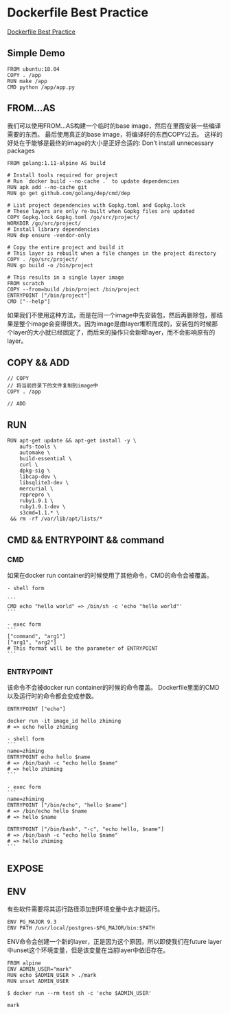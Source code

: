 # Dockerfile Best Practice

[Dockerfile Best Practice](https://docs.docker.com/develop/develop-images/dockerfile_best-practices/)

## Simple Demo

```
FROM ubuntu:18.04
COPY . /app
RUN make /app
CMD python /app/app.py
```

## FROM...AS

我们可以使用FROM...AS构建一个临时的base image，然后在里面安装一些编译需要的东西。
最后使用真正的base image，将编译好的东西COPY过去。
这样的好处在于能够是最终的image的大小是正好合适的: Don’t install unnecessary packages

```
FROM golang:1.11-alpine AS build

# Install tools required for project
# Run `docker build --no-cache .` to update dependencies
RUN apk add --no-cache git
RUN go get github.com/golang/dep/cmd/dep

# List project dependencies with Gopkg.toml and Gopkg.lock
# These layers are only re-built when Gopkg files are updated
COPY Gopkg.lock Gopkg.toml /go/src/project/
WORKDIR /go/src/project/
# Install library dependencies
RUN dep ensure -vendor-only

# Copy the entire project and build it
# This layer is rebuilt when a file changes in the project directory
COPY . /go/src/project/
RUN go build -o /bin/project

# This results in a single layer image
FROM scratch
COPY --from=build /bin/project /bin/project
ENTRYPOINT ["/bin/project"]
CMD ["--help"]
```

如果我们不使用这种方法，而是在同一个image中先安装包，然后再删除包，那结果是整个image会变得很大。因为image是由layer堆积而成的，安装包的时候那个layer的大小就已经固定了，而后来的操作只会新增layer，而不会影响原有的layer。

## COPY && ADD

```
// COPY
// 将当前目录下的文件复制到image中
COPY . /app

// ADD
```

## RUN

```
RUN apt-get update && apt-get install -y \
    aufs-tools \
    automake \
    build-essential \
    curl \
    dpkg-sig \
    libcap-dev \
    libsqlite3-dev \
    mercurial \
    reprepro \
    ruby1.9.1 \
    ruby1.9.1-dev \
    s3cmd=1.1.* \
 && rm -rf /var/lib/apt/lists/*
```

## CMD && ENTRYPOINT && command

### CMD

如果在docker run container的时候使用了其他命令，CMD的命令会被覆盖。

    - shell form
    
    ```
    CMD echo "hello world" => /bin/sh -c 'echo "hello world"'
    ```
    
    - exec form
    ```
    ["command", "arg1"]
    ["arg1", "arg2"]
    # This format will be the parameter of ENTRYPOINT
    ```
    
### ENTRYPOINT

该命令不会被docker run container的时候的命令覆盖。
Dockerfile里面的CMD以及运行时的命令都会变成参数。

```
ENTRYPOINT ["echo"]

docker run -it image_id hello zhiming
# => echo hello zhiming
```

    - shell form
    ```
    name=zhiming
    ENTRYPOINT echo hello $name
    # => /bin/bash -c "echo hello $name"
    # => hello zhiming
    ```
    
    - exec form
    ```
    name=zhiming
    ENTRYPOINT ["/bin/echo", "hello $name"]
    # => /bin/echo hello $name
    # => hello $name
    
    ENTRYPOINT ["/bin/bash", "-c", "echo hello, $name"]
    # => /bin/bash -c "echo hello $name"
    # => hello zhiming
    ```

## EXPOSE

## ENV

有些软件需要将其运行路径添加到环境变量中去才能运行。

```
ENV PG_MAJOR 9.3
ENV PATH /usr/local/postgres-$PG_MAJOR/bin:$PATH
```

ENV命令会创建一个新的layer，正是因为这个原因，所以即使我们在future layer中unset这个环境变量，但是该变量在当前layer中依旧存在。

```
FROM alpine
ENV ADMIN_USER="mark"
RUN echo $ADMIN_USER > ./mark
RUN unset ADMIN_USER
```

```
$ docker run --rm test sh -c 'echo $ADMIN_USER'

mark
```
